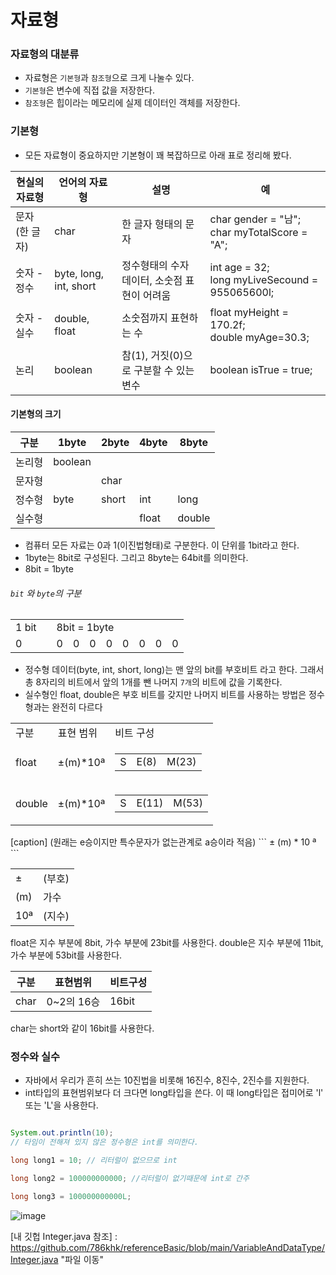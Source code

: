 # 자료형

### 자료형의 대분류

- 자료형은 `기본형`과 `참조형`으로 크게 나눌수 있다.
- `기본형`은 변수에 직접 값을 저장한다.
- `참조형`은 힙이라는 메모리에 실제 데이터인 객체를 저장한다.

### 기본형

- 모든 자료형이 중요하지만 기본형이 꽤 복잡하므로 아래 표로 정리해 봤다.

| 현실의 자료형 | 언어의 자료형 | 설명 | 예 |
|---|---|---|---|
| 문자(한 글자) | char| 한 글자 형태의 문자| char gender = "남"; <br/> char myTotalScore = "A";|
| 숫자 - 정수| byte, long, int, short | 정수형태의 수자 데이터, 소숫점 표현이 어려움 |int age = 32; <br> long myLiveSecound = 955065600l; |
| 숫자 - 실수 | double, float  |소숫점까지 표현하는 수| float myHeight = 170.2f; <br> double myAge=30.3; |
| 논리 | boolean | 참(1), 거짓(0)으로 구분할 수 있는 변수 | boolean isTrue = true; |

#### 기본형의 크기
| 구분 | 1byte | 2byte | 4byte | 8byte |
|---|---|---|---|---|
| 논리형 |boolean||||
| 문자형 ||char|||
| 정수형 | byte | short | int | long |
| 실수형 | ||float|double|

- 컴퓨터 모든 자료는 0과 1(이진법형태)로 구분한다. 이 단위를 1bit라고 한다. 
- 1byte는 8bit로 구성된다. 그리고 8byte는 64bit를 의미한다.
 - 8bit = 1byte





###### `bit` 와  `byte`의 구분

<table>
    <tr>
        <td>1 bit</td>
        <td></td>
        <td colspan="8"> 8bit = 1byte</td>    
    </tr>
    <tr>
        <td>0</td>
        <td></td>
        <td>0</td>    
        <td>0</td>    
        <td>0</td>    
        <td>0</td>    
        <td>0</td>    
        <td>0</td>    
        <td>0</td>    
        <td>0</td>    
    </tr>
</table>


- 정수형 데이터(byte, int, short, long)는 맨 앞의 bit를 부호비트 라고 한다. 그래서 총 8자리의 비트에서 앞의 1개를 뺀 나머지 `7개`의 비트에 값을 기록한다.
- 실수형인 float, double은 부호 비트를 갖지만 나머지 비트를 사용하는 방법은 정수형과는 완전히 다르다

<table>
    <tr>
        <td>구분</td>
        <td>표현 범위</td>
        <td>비트 구성</td>
    </tr>
    <tr>
        <td>float</td>
        <td>±(m)*10ª</td>
        <td> <table><tr><td>S</td><td>E(8)</td><td>M(23)</td></tr></table></td>
    </tr>
     <tr>
        <td>double</td>
        <td>±(m)*10ª</td>
        <td> <table><tr><td>S</td><td>E(11)</td><td>M(53)</td></tr></table></td>
    </tr>
</table>
[caption] (원래는 e승이지만 특수문자가 없는관계로 a승이라 적음)
```
± (m) * 10 ª
```

|||
|---|---|
| ± | (부호) |
| (m) | 가수 |
|10ª |(지수) |


float은 지수 부분에 8bit, 가수 부분에 23bit를 사용한다.
double은 지수 부분에 11bit, 가수 부분에 53bit를 사용한다.

|구분|표현범위|비트구성|
|---|---|---|
|char| 0~2의 16승| 16bit|

char는 short와 같이 16bit를 사용한다.


### 정수와 실수


- 자바에서 우리가 흔히 쓰는 10진법을 비롯해  16진수, 8진수, 2진수를 지원한다.
- int타입의 표현범위보다 더 크다면 long타입을 쓴다. 이 때 long타입은 접미어로 'l' 또는 'L'을 사용한다.
```java

System.out.println(10);
// 타임이 전해져 있지 않은 정수형은 int를 의미한다.

long long1 = 10; // 리터럴이 없으므로 int

long long2 = 100000000000; //리터럴이 없기때문에 int로 간주

long long3 = 100000000000L;

```

![image](https://user-images.githubusercontent.com/78067072/209140495-7428f860-8cde-4137-abe2-84a0d43573d7.png)

[내 깃헙 Integer.java 참조] : https://github.com/786khk/referenceBasic/blob/main/VariableAndDataType/Integer.java "파일 이동"

